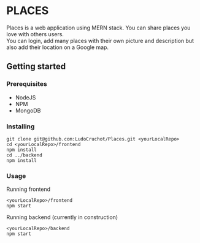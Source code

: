# PLACES

Places is a web application using MERN stack. You can share places you love with others users.\
You can login, add many places with their own picture and description but also add their location on a Google map.

## Getting started

### Prerequisites

- NodeJS
- NPM
- MongoDB

### Installing

```
git clone git@github.com:LudoCruchot/Places.git <yourLocalRepo>
cd <yourLocalRepo>/frontend
npm install
cd ../backend
npm install
```

### Usage

Running frontend

```
<yourLocalRepo>/frontend
npm start
```

Running backend (currently in construction)

```
<yourLocalRepo>/backend
npm start
```

